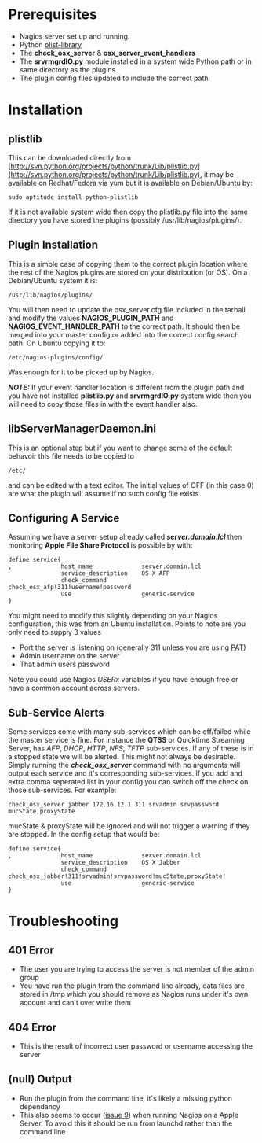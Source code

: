 # Prerequisites #

  * Nagios server set up and running.
  * Python [plist-library](http://svn.python.org/projects/python/trunk/Lib/plistlib.py)
  * The **check\_osx\_server** & **osx\_server\_event\_handlers**
  * The **srvrmgrdIO.py** module installed in a system wide Python path or in same directory as the plugins
  * The plugin config files updated to include the correct path

# Installation #

## plistlib ##

This can be downloaded directly from [http://svn.python.org/projects/python/trunk/Lib/plistlib.py](http://svn.python.org/projects/python/trunk/Lib/plistlib.py), it may be available on Redhat/Fedora via yum but it is available on Debian/Ubuntu by:
```
sudo aptitude install python-plistlib
```

If it is not available system wide then copy the plistlib.py file into the same directory you have stored the plugins (possibly /usr/lib/nagios/plugins/).

## Plugin Installation ##

This is a simple case of copying them to the correct plugin location where the rest of the Nagios plugins are stored on your distribution (or OS). On a Debian/Ubuntu system it is:
```
/usr/lib/nagios/plugins/
```

You will then need to update the osx\_server.cfg file included in the tarball and modify the values **NAGIOS\_PLUGIN\_PATH** and **NAGIOS\_EVENT\_HANDLER\_PATH** to the correct path. It should then be merged into your master config or added into the correct config search path. On Ubuntu copying it to:
```
/etc/nagios-plugins/config/
```
Was enough for it to be picked up by Nagios.

**_NOTE:_** If your event handler location is different from the plugin path and you have not installed **plistlib.py** and **srvrmgrdIO.py** system wide then you will need to copy those files in with the event handler also.

## libServerManagerDaemon.ini ##
This is an optional step but if you want to change some of the default behavoir this file needs to be copied to
```
/etc/
```
and can be edited with a text editor. The initial values of OFF (in this case 0) are what the plugin will assume if no such config file exists.

## Configuring A Service ##
Assuming we have a server setup already called **_server.domain.lcl_** then monitoring **Apple File Share Protocol** is possible by with:
```
define service{
,              host_name              server.domain.lcl
               service_description    OS X AFP
               check_command          check_osx_afp!311!username!password
               use                    generic-service
}
```
You might need to modify this slightly depending on your Nagios configuration, this was from an Ubuntu installation. Points to note are you only need to supply 3 values
  * Port the server is listening on (generally 311 unless you are using [PAT](https://secure.wikimedia.org/wikipedia/en/wiki/Port_address_translation))
  * Admin username on the server
  * That admin users password

Note you could use Nagios $USERx$ variables if you have enough free or have a common account across servers.

## Sub-Service Alerts ##

Some services come with many sub-services which can be off/failed while the master service is fine. For instance the **QTSS** or Quicktime Streaming Server, has _AFP_, _DHCP_, _HTTP_, _NFS_, _TFTP_ sub-services. If any of these is in a stopped state we will be alerted. This might not always be desirable. Simply running the **_check\_osx\_server_** command with no arguments will output each service and it's corresponding sub-services. If you add and extra comma seperated list in your config you can switch off the check on those sub-services. For example:
```
check_osx_server jabber 172.16.12.1 311 srvadmin srvpassword mucState,proxyState
```
mucState & proxyState will be ignored and will not trigger a warning if they are stopped. In the config setup that would be:
```
define service{
,              host_name              server.domain.lcl
               service_description    OS X Jabber
               check_command          check_osx_jabber!311!srvadmin!srvpassword!mucState,proxyState!
               use                    generic-service
}
```

# Troubleshooting #

## 401 Error ##
  * The user you are trying to access the server is not member of the admin group
  * You have run the plugin from the command line already, data files are stored in /tmp which you should remove as Nagios runs under it's own account and can't over write them
## 404 Error ##
  * This is the result of incorrect user password or username accessing the server
## (null) Output ##
  * Run the plugin from the command line, it's likely a missing python dependancy
  * This also seems to occur ([issue 9](https://code.google.com/p/libsrvrmgrd-osx/issues/detail?id=9)) when running Nagios on a Apple Server. To avoid this it should be run from launchd rather than the command line
